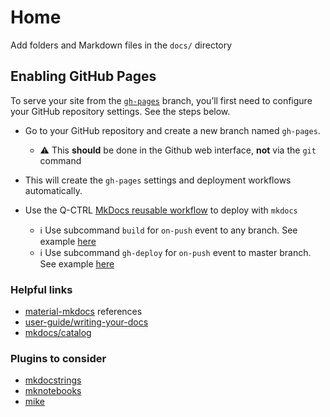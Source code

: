 # Home

Add folders and Markdown files in the `docs/` directory

## Enabling GitHub Pages

To serve your site from the [`gh-pages`](https://docs.github.com/en/pages/getting-started-with-github-pages/what-is-github-pages) branch, you’ll first need to configure your GitHub repository settings. See the steps below.

- Go to your GitHub repository and create a new branch named `gh-pages`.
    - ⚠️ This **should** be done in the Github web interface, **not** via the `git` command

- This will create the `gh-pages` settings and deployment workflows automatically.

- Use the Q-CTRL [MkDocs reusable workflow](https://qctrl.github.io/reusable-workflows/workflows/#mkdocs-build-and-deploy) to deploy with `mkdocs`
    - ℹ️ Use subcommand `build` for `on-push` event to any branch. See example [here](https://github.com/qctrl/reusable-workflows/blob/master/.github/workflows/build-docs.yaml)
    - ℹ️ Use subcommand `gh-deploy` for `on-push` event to master branch. See example [here](https://github.com/qctrl/reusable-workflows/blob/master/.github/workflows/deploy-docs.yaml)

### Helpful links

- [material-mkdocs](https://squidfunk.github.io/mkdocs-material/reference/) references
- [user-guide/writing-your-docs](https://www.mkdocs.org/user-guide/writing-your-docs/)
- [mkdocs/catalog](https://github.com/mkdocs/catalog)

### Plugins to consider

- [mkdocstrings](https://mkdocstrings.github.io/)
- [mknotebooks](https://github.com/greenape/mknotebooks)
- [mike](https://pypi.org/project/mike/)
